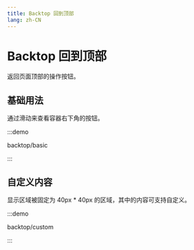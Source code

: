 ```yaml
---
title: Backtop 回到顶部
lang: zh-CN
---
```


# Backtop 回到顶部

返回页面顶部的操作按钮。

## 基础用法

通过滑动来查看容器右下角的按钮。

:::demo

backtop/basic

:::

## 自定义内容

显示区域被固定为 40px \* 40px 的区域，其中的内容可支持自定义。

:::demo

backtop/custom

:::

